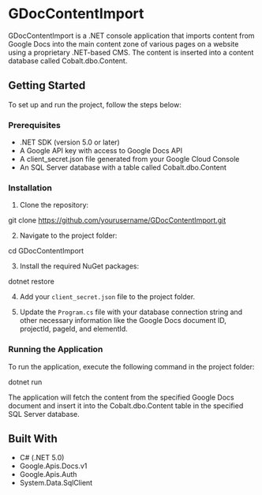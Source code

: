 # GDocContentImport

GDocContentImport is a .NET console application that imports content from Google Docs into the main content zone of various pages on a website using a proprietary .NET-based CMS. The content is inserted into a content database called Cobalt.dbo.Content.

## Getting Started

To set up and run the project, follow the steps below:

### Prerequisites

- .NET SDK (version 5.0 or later)
- A Google API key with access to Google Docs API
- A client_secret.json file generated from your Google Cloud Console
- An SQL Server database with a table called Cobalt.dbo.Content

### Installation

1. Clone the repository:

git clone https://github.com/yourusername/GDocContentImport.git


2. Navigate to the project folder:

cd GDocContentImport

3. Install the required NuGet packages:

dotnet restore

4. Add your `client_secret.json` file to the project folder.

5. Update the `Program.cs` file with your database connection string and other necessary information like the Google Docs document ID, projectId, pageId, and elementId.

### Running the Application

To run the application, execute the following command in the project folder:

dotnet run

The application will fetch the content from the specified Google Docs document and insert it into the Cobalt.dbo.Content table in the specified SQL Server database.

## Built With

- C# (.NET 5.0)
- Google.Apis.Docs.v1
- Google.Apis.Auth
- System.Data.SqlClient
